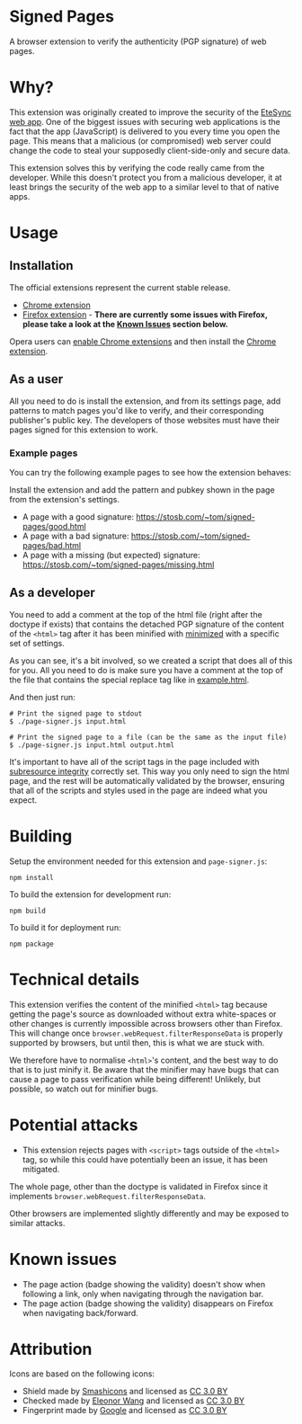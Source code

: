 # Signed Pages

A browser extension to verify the authenticity (PGP signature) of web pages.

# Why?

This extension was originally created to improve the security of the [EteSync web app](https://www.etesync.com). One of the biggest issues with securing web applications is the fact that the app (JavaScript) is delivered to you every time you open the page. This means that a malicious (or compromised) web server could change the code to steal your supposedly client-side-only and secure data.

This extension solves this by verifying the code really came from the developer. While this doesn't protect you from a malicious developer, it at least brings the security of the web app to a similar level to that of native apps.

# Usage

## Installation

The official extensions represent the current stable release.

- [Chrome extension](https://chrome.google.com/webstore/detail/signed-pages/pdhofgeoopaglkejgpjojeikbdmkmkbp)
- [Firefox extension](https://addons.mozilla.org/addon/signed-pages/) - **There are currently some issues with Firefox, please take a look at the [Known Issues](#known-issues) section below.**

Opera users can [enable Chrome extensions](https://addons.opera.com/extensions/details/download-chrome-extension-9/) and then install the [Chrome extension](https://chrome.google.com/webstore/detail/signed-pages/pdhofgeoopaglkejgpjojeikbdmkmkbp).


## As a user

All you need to do is install the extension, and from its settings page, add patterns to match pages you'd like to verify, and their corresponding publisher's public key. The developers of those websites must have their pages signed for this extension to work.

### Example pages

You can try the following example pages to see how the extension behaves:

Install the extension and add the pattern and pubkey shown in the page from the extension's settings.

* A page with a good signature: https://stosb.com/~tom/signed-pages/good.html
* A page with a bad signature: https://stosb.com/~tom/signed-pages/bad.html
* A page with a missing (but expected) signature: https://stosb.com/~tom/signed-pages/missing.html

## As a developer

You need to add a comment at the top of the html file (right after the doctype if exists) that contains the detached PGP signature of the content of the `<html>` tag after it has been minified with [minimized](https://github.com/Swaagie/minimize) with a specific set of settings.

As you can see, it's a bit involved, so we created a script that does all of this for you. All you need to do is make sure you have a comment at the top of the file that contains the special replace tag like in [example.html](example.html).

And then just run:

```
# Print the signed page to stdout
$ ./page-signer.js input.html

# Print the signed page to a file (can be the same as the input file)
$ ./page-signer.js input.html output.html
```

It's important to have all of the script tags in the page included with [subresource integrity](https://developer.mozilla.org/en-US/docs/Web/Security/Subresource_Integrity) correctly set. This way you only need to sign the html page, and the rest will be automatically validated by the browser, ensuring that all of the scripts and styles used in the page are indeed what you expect.

# Building

Setup the environment needed for this extension and `page-signer.js`:

`npm install`

To build the extension for development run:

`npm build`

To build it for deployment run:

`npm package`

# Technical details

This extension verifies the content of the minified `<html>` tag because getting the page's source as downloaded without extra white-spaces or other changes is currently impossible across browsers other than Firefox. This will change once `browser.webRequest.filterResponseData` is properly supported by browsers, but until then, this is what we are stuck with.

We therefore have to normalise `<html>`'s content, and the best way to do that is to just minify it. Be aware that the minifier may have bugs that can cause a page to pass verification while being different! Unlikely, but possible, so watch out for minifier bugs.

# Potential attacks

* This extension rejects pages with `<script>` tags outside of the `<html>` tag, so while this could have potentially been an issue, it has been mitigated.

The whole page, other than the doctype is validated in Firefox since it implements `browser.webRequest.filterResponseData`.

Other browsers are implemented slightly differently and may be exposed to similar attacks.

# Known issues

* The page action (badge showing the validity) doesn't show when following a link, only when navigating through the navigation bar.
* The page action (badge showing the validity) disappears on Firefox when navigating back/forward.

# Attribution

Icons are based on the following icons:

* Shield made by [Smashicons](https://www.flaticon.com/authors/smashicons) and licensed as [CC 3.0 BY](http://creativecommons.org/licenses/by/3.0/)
* Checked made by [Eleonor Wang](https://www.flaticon.com/authors/eleonor-wang) and licensed as [CC 3.0 BY](http://creativecommons.org/licenses/by/3.0/)
* Fingerprint made by [Google](https://www.flaticon.com/authors/google) and licensed as [CC 3.0 BY](http://creativecommons.org/licenses/by/3.0/)
